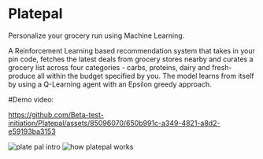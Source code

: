 # Platepal
Personalize your grocery run using Machine Learning.

A Reinforcement Learning based recommendation system that takes in your pin code, fetches the latest deals from grocery stores nearby and curates a grocery list across four categories - carbs, proteins, dairy and fresh-produce all within the budget specified by you. The model learns from itself by using a Q-Learning agent with an Epsilon greedy approach.

#Demo video:

https://github.com/Beta-test-initiation/Platepal/assets/85096070/650b991c-a349-4821-a8d2-e59193ba3153

![plate pal intro](https://github.com/Beta-test-initiation/Platepal/assets/85096070/05c2c443-0ce8-4154-8f20-f0f3364c1f5e)
![how platepal works](https://github.com/Beta-test-initiation/Platepal/assets/85096070/ba24b5de-5add-4960-9510-688c9e5b72bb)
